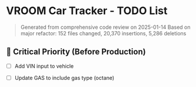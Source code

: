 # VROOM Car Tracker - TODO List

> Generated from comprehensive code review on 2025-01-14
> Based on major refactor: 152 files changed, 20,370 insertions, 5,286 deletions

## 🚨 Critical Priority (Before Production)

- [ ] Add VIN input to vehicle
- [ ] Update GAS to include gas type (octane)

